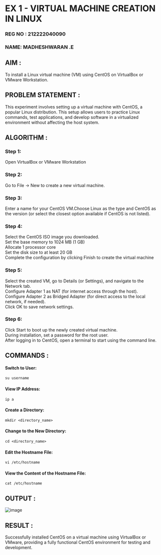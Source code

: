  # EX 1 - VIRTUAL MACHINE CREATION IN LINUX

### REG NO : 212222040090
### NAME: MADHESHWARAN .E
 
 ## AIM :
 
To install a Linux virtual machine (VM) using CentOS on VirtualBox or VMware Workstation.

## PROBLEM STATEMENT :

This experiment involves setting up a virtual machine with CentOS, a popular Linux distribution. This setup allows users to practice Linux commands, test applications, and develop software in a virtualized environment without affecting the host system.

## ALGORITHM :

 ### Step 1:
 Open VirtualBox or VMware Workstation</br>
 
 ### Step 2:
 Go to File -> New to create a new virtual machine.</br>
 
 ### Step 3:
Enter a name for your CentOS VM.Choose Linux as the type and CentOS as the version (or select the closest option available if CentOS is not listed).</br>

 ### Step 4:
 Select the CentOS ISO image you downloaded.</br>
 Set the base memory to 1024 MB (1 GB)</br>
 Allocate 1 processor core </br>
 Set the disk size to at least 20 GB</br>
 Complete the configuration by clicking Finish to create the virtual machine</br>
 
 ### Step 5:
 Select the created VM, go to Details (or Settings), and navigate to the Network tab.</br>
Configure Adapter 1 as NAT (for internet access through the host).</br>
Configure Adapter 2 as Bridged Adapter (for direct access to the local network, if needed).</br>
Click OK to save network settings.</br>

### Step 6:
Click Start to boot up the newly created virtual machine.</br>
During installation, set a password for the root user.</br>
After logging in to CentOS, open a terminal to start using the command line.</br>

## COMMANDS :

#### Switch to User:
```
su username
```
#### View IP Address:
```
ip a
```
#### Create a Directory:
```
mkdir <directory_name>
```
#### Change to the New Directory:
```
cd <directory_name>
```
#### Edit the Hostname File:
```
vi /etc/hostname
```
#### View the Content of the Hostname File:
```
cat /etc/hostname
```

## OUTPUT :

![image](https://github.com/user-attachments/assets/31760086-305c-40af-9894-c12f799ae6e2)

## RESULT :

Successfully installed CentOS on a virtual machine using VirtualBox or VMware, providing a fully functional CentOS environment for testing and development.

  


